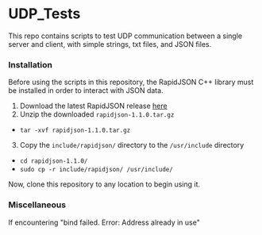 # UDP_Tests

This repo contains scripts to test UDP communication between a single server and client, with simple strings, txt files, and JSON files.

### Installation
Before using the scripts in this repository, the RapidJSON C++ library must be installed in order to interact with JSON data.
1. Download the latest RapidJSON release [here](https://github.com/Tencent/rapidjson/archive/refs/tags/v1.1.0.tar.gz)
2. Unzip the downloaded `rapidjson-1.1.0.tar.gz`
  * `tar -xvf rapidjson-1.1.0.tar.gz`
3. Copy the `include/rapidjson/` directory to the `/usr/include` directory
  * `cd rapidjson-1.1.0/`
  * `sudo cp -r include/rapidjson/ /usr/include/`

Now, clone this repository to any location to begin using it.

### Miscellaneous
If encountering "bind failed. Error: Address already in use"
